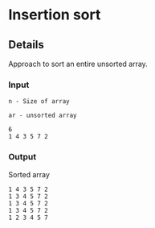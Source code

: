 # Insertion sort 

## Details

Approach to sort an entire unsorted array.

### Input


	n - Size of array

	ar - unsorted array

	6
	1 4 3 5 7 2



### Output

Sorted array

	1 4 3 5 7 2
	1 3 4 5 7 2
	1 3 4 5 7 2
	1 3 4 5 7 2
	1 2 3 4 5 7

